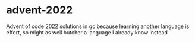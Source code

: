 # advent-2022
Advent of code 2022 solutions in go because learning another language is effort, so might as well butcher a language I already know instead

